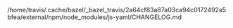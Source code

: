 /home/travis/.cache/bazel/_bazel_travis/2a64cf83a87a03ca94c0172492a5bfea/external/npm/node_modules/js-yaml/CHANGELOG.md